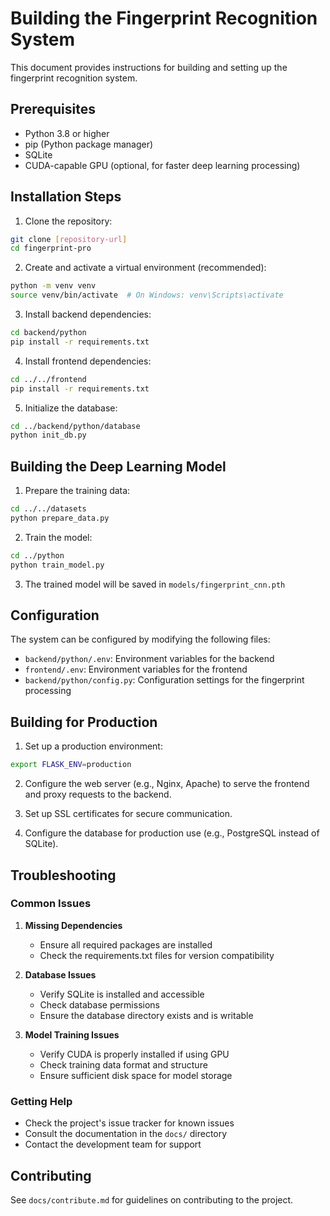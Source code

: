 # Building the Fingerprint Recognition System

This document provides instructions for building and setting up the fingerprint recognition system.

## Prerequisites

- Python 3.8 or higher
- pip (Python package manager)
- SQLite
- CUDA-capable GPU (optional, for faster deep learning processing)

## Installation Steps

1. Clone the repository:
```bash
git clone [repository-url]
cd fingerprint-pro
```

2. Create and activate a virtual environment (recommended):
```bash
python -m venv venv
source venv/bin/activate  # On Windows: venv\Scripts\activate
```

3. Install backend dependencies:
```bash
cd backend/python
pip install -r requirements.txt
```

4. Install frontend dependencies:
```bash
cd ../../frontend
pip install -r requirements.txt
```

5. Initialize the database:
```bash
cd ../backend/python/database
python init_db.py
```

## Building the Deep Learning Model

1. Prepare the training data:
```bash
cd ../../datasets
python prepare_data.py
```

2. Train the model:
```bash
cd ../python
python train_model.py
```

3. The trained model will be saved in `models/fingerprint_cnn.pth`

## Configuration

The system can be configured by modifying the following files:

- `backend/python/.env`: Environment variables for the backend
- `frontend/.env`: Environment variables for the frontend
- `backend/python/config.py`: Configuration settings for the fingerprint processing

## Building for Production

1. Set up a production environment:
```bash
export FLASK_ENV=production
```

2. Configure the web server (e.g., Nginx, Apache) to serve the frontend and proxy requests to the backend.

3. Set up SSL certificates for secure communication.

4. Configure the database for production use (e.g., PostgreSQL instead of SQLite).

## Troubleshooting

### Common Issues

1. **Missing Dependencies**
   - Ensure all required packages are installed
   - Check the requirements.txt files for version compatibility

2. **Database Issues**
   - Verify SQLite is installed and accessible
   - Check database permissions
   - Ensure the database directory exists and is writable

3. **Model Training Issues**
   - Verify CUDA is properly installed if using GPU
   - Check training data format and structure
   - Ensure sufficient disk space for model storage

### Getting Help

- Check the project's issue tracker for known issues
- Consult the documentation in the `docs/` directory
- Contact the development team for support

## Contributing

See `docs/contribute.md` for guidelines on contributing to the project. 